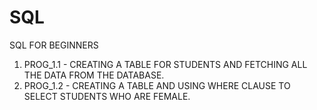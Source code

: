 # SQL
SQL FOR BEGINNERS 

1. PROG_1.1 - CREATING A TABLE FOR STUDENTS AND FETCHING ALL THE DATA FROM THE DATABASE.
2. PROG_1.2 - CREATING A TABLE AND USING WHERE CLAUSE TO SELECT STUDENTS WHO ARE FEMALE.

